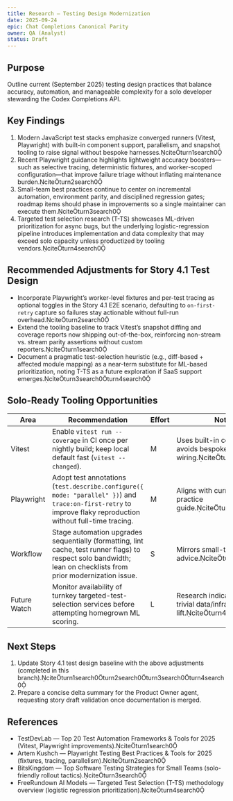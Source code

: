 ```yaml
---
title: Research — Testing Design Modernization
date: 2025-09-24
epic: Chat Completions Canonical Parity
owner: QA (Analyst)
status: Draft
---
```


## Purpose

Outline current (September 2025) testing design practices that balance accuracy, automation, and manageable complexity for a solo developer stewarding the Codex Completions API.

## Key Findings

1. Modern JavaScript test stacks emphasize converged runners (Vitest, Playwright) with built-in component support, parallelism, and snapshot tooling to raise signal without bespoke harnesses.citeturn1search0
2. Recent Playwright guidance highlights lightweight accuracy boosters—such as selective tracing, deterministic fixtures, and worker-scoped configuration—that improve failure triage without inflating maintenance burden.citeturn2search0
3. Small-team best practices continue to center on incremental automation, environment parity, and disciplined regression gates; roadmap items should phase in improvements so a single maintainer can execute them.citeturn3search0
4. Targeted test selection research (T-TS) showcases ML-driven prioritization for async bugs, but the underlying logistic-regression pipeline introduces implementation and data complexity that may exceed solo capacity unless productized by tooling vendors.citeturn4search0

## Recommended Adjustments for Story 4.1 Test Design

- Incorporate Playwright’s worker-level fixtures and per-test tracing as optional toggles in the Story 4.1 E2E scenario, defaulting to `on-first-retry` capture so failures stay actionable without full-run overhead.citeturn2search0
- Extend the tooling baseline to track Vitest’s snapshot diffing and coverage reports now shipping out-of-the-box, reinforcing non-stream vs. stream parity assertions without custom reporters.citeturn1search0
- Document a pragmatic test-selection heuristic (e.g., diff-based + affected module mapping) as a near-term substitute for ML-based prioritization, noting T-TS as a future exploration if SaaS support emerges.citeturn3search0turn4search0

## Solo-Ready Tooling Opportunities

| Area         | Recommendation                                                                                                                                                   | Effort | Notes                                                                      |
| ------------ | ---------------------------------------------------------------------------------------------------------------------------------------------------------------- | ------ | -------------------------------------------------------------------------- |
| Vitest       | Enable `vitest run --coverage` in CI once per nightly build; keep local default fast (`vitest --changed`).                                                       | M      | Uses built-in coverage; avoids bespoke Istanbul wiring.citeturn1search0 |
| Playwright   | Adopt test annotations (`test.describe.configure({ mode: "parallel" })`) and `trace:on-first-retry` to improve flaky reproduction without full-time tracing.     | M      | Aligns with current best-practice guide.citeturn2search0                |
| Workflow     | Stage automation upgrades sequentially (formatting, lint cache, test runner flags) to respect solo bandwidth; lean on checklists from prior modernization issue. | S      | Mirrors small-team rollout advice.citeturn3search0                      |
| Future Watch | Monitor availability of turnkey targeted-test-selection services before attempting homegrown ML scoring.                                                         | L      | Research indicates non-trivial data/infra lift.citeturn4search0         |

## Next Steps

1. Update Story 4.1 test design baseline with the above adjustments (completed in this branch).citeturn1search0turn2search0turn3search0turn4search0
2. Prepare a concise delta summary for the Product Owner agent, requesting story draft validation once documentation is merged.

## References

- TestDevLab — Top 20 Test Automation Frameworks & Tools for 2025 (Vitest, Playwright improvements).citeturn1search0
- Artem Kushch — Playwright Testing Best Practices & Tools for 2025 (fixtures, tracing, parallelism).citeturn2search0
- BitsKingdom — Top Software Testing Strategies for Small Teams (solo-friendly rollout tactics).citeturn3search0
- FreeRundown AI Models — Targeted Test Selection (T-TS) methodology overview (logistic regression prioritization).citeturn4search0
